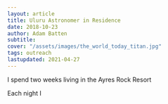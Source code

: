 ```yaml
---
layout: article
title: Uluru Astronomer in Residence
date: 2018-10-23
author: Adam Batten
subtitle:
cover: "/assets/images/the_world_today_titan.jpg"
tags: outreach
lastupdated: 2021-04-27
---
```


I spend two weeks living in the Ayres Rock Resort


Each night I 
